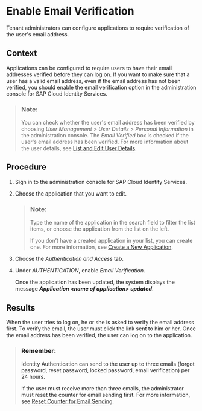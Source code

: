 <!-- loio483d26cb9a844ff1890530f3e078f088 -->

# Enable Email Verification

Tenant administrators can configure applications to require verification of the user's email address.



## Context

Applications can be configured to require users to have their email addresses verified before they can log on. If you want to make sure that a user has a valid email address, even if the email address has not been verified, you should enable the email verification option in the administration console for SAP Cloud Identity Services.

> ### Note:  
> You can check whether the user's email address has been verified by choosing *User Management* \> *User Details* \> *Personal Information* in the administration console. The *Email Verified* box is checked if the user's email address has been verified. For more information about the user details, see [List and Edit User Details](list-and-edit-user-details-045cb01.md).



## Procedure

1.  Sign in to the administration console for SAP Cloud Identity Services.

2.  Choose the application that you want to edit.

    > ### Note:  
    > Type the name of the application in the search field to filter the list items, or choose the application from the list on the left.
    > 
    > If you don’t have a created application in your list, you can create one. For more information, see [Create a New Application](create-a-new-application-0d4b255.md).

3.  Choose the *Authentication and Access* tab.

4.  Under *AUTHENTICATION*, enable *Email Verification*.

    Once the application has been updated, the system displays the message ***Application <name of application\> updated***.




<a name="loio483d26cb9a844ff1890530f3e078f088__result_ovm_hqg_jdb"/>

## Results

When the user tries to log on, he or she is asked to verify the email address first. To verify the email, the user must click the link sent to him or her. Once the email address has been verified, the user can log on to the application.

> ### Remember:  
> Identity Authentication can send to the user up to three emails \(forgot password, reset password, locked password, email verification\) per 24 hours.
> 
> If the user must receive more than three emails, the administrator must reset the counter for email sending first. For more information, see [Reset Counter for Email Sending](reset-counter-for-email-sending-08f634b.md).

